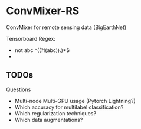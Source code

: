 # ConvMixer-RS
ConvMixer for remote sensing data (BigEarthNet)


Tensorboard Regex:
- not abc ^((?!(abc)).)*$
- 


TODOs
- 


Questions
- Multi-node Multi-GPU usage (Pytorch Lightning?)
- Which accuracy for multilabel classification?
- Which regularization techniques?
- Which data augmentations?